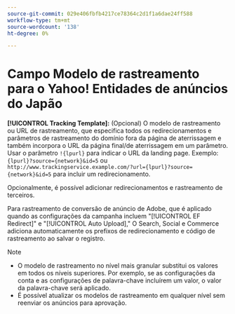 ```yaml
---
source-git-commit: 029e406fbfb4217ce78364c2d1f1a6dae24ff588
workflow-type: tm+mt
source-wordcount: '138'
ht-degree: 0%

---
```

# Campo Modelo de rastreamento para o Yahoo! Entidades de anúncios do Japão

<!-- Search CRUD and bulk edit of Yahoo! Japan Ads entity settings -->

**[!UICONTROL Tracking Template]:** (Opcional) O modelo de rastreamento ou URL de rastreamento, que especifica todos os redirecionamentos e parâmetros de rastreamento do domínio fora da página de aterrissagem e também incorpora o URL da página final/de aterrissagem em um parâmetro. Usar o parâmetro `!{lpurl}` para indicar o URL da landing page. Exemplo: `{lpurl}?source={network}&id=5` ou `http://www.trackingservice.example.com/?url={lpurl}?source={network}&id=5` para incluir um redirecionamento.

Opcionalmente, é possível adicionar redirecionamentos e rastreamento de terceiros.

Para rastreamento de conversão de anúncio de Adobe, que é aplicado quando as configurações da campanha incluem &quot;[!UICONTROL EF Redirect]&quot; e &quot;[!UICONTROL Auto Upload],&quot; O Search, Social e Commerce adiciona automaticamente os prefixos de redirecionamento e código de rastreamento ao salvar o registro.

>[!NOTE]
>
>* O modelo de rastreamento no nível mais granular substitui os valores em todos os níveis superiores. Por exemplo, se as configurações da conta e as configurações de palavra-chave incluírem um valor, o valor da palavra-chave será aplicado.
>* É possível atualizar os modelos de rastreamento em qualquer nível sem reenviar os anúncios para aprovação.


